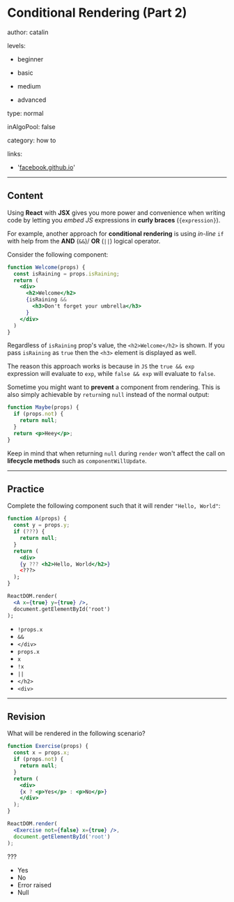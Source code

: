 # Conditional Rendering (Part 2)
author: catalin

levels:

  - beginner

  - basic

  - medium

  - advanced

type: normal

inAlgoPool: false

category: how to

links:

  - '[facebook.github.io](https://facebook.github.io/react/docs/conditional-rendering.html)'

---
## Content

Using **React** with **JSX** gives you more power and convenience when writing code by letting you *embed JS* expressions in **curly braces** (`{expression}`).

For example, another approach for **conditional rendering** is using *in-line*
`if` with help from the **AND** (`&&`)/ **OR** (`||`) logical operator.

Consider the following component:
```jsx
function Welcome(props) {
  const isRaining = props.isRaining;
  return (
    <div>
      <h2>Welcome</h2>
      {isRaining &&
        <h3>Don't forget your umbrella</h3>
      }
    </div>
  )
}
```

Regardless of `isRaining` prop's value, the `<h2>Welcome</h2>` is shown. If you pass `isRaining` as `true` then the `<h3>` element is displayed as well.

The reason this approach works is because in `JS` the `true && exp` expression will evaluate to `exp`, while `false && exp` will evaluate to `false`.

Sometime you might want to **prevent** a component from rendering. This is also simply achievable by `return`ing `null` instead of the normal output:
```jsx
function Maybe(props) {
  if (props.not) {
    return null;
  }
  return <p>Heey</p>;
}
```

Keep in mind that when returning `null` during `render` won't affect the call on **lifecycle methods** such as `componentWillUpdate`.

---
## Practice

Complete the following component such that it will render `"Hello, World"`:
```jsx
function A(props) {
  const y = props.y;
  if (???) {
    return null;
  }
  return (
    <div>
    {y ??? <h2>Hello, World</h2>}
    <???>
  );
}

ReactDOM.render(
  <A x={true} y={true} />,
  document.getElementById('root')
);
```

* `!props.x`
* `&&`
* `</div>`
* `props.x`
* `x`
* `!x`
* `||`
* `</h2>`
* `<div>`

---
## Revision

What will be rendered in the following scenario?
```jsx
function Exercise(props) {
  const x = props.x;
  if (props.not) {
    return null;
  }
  return (
  	<div>
    {x ? <p>Yes</p> : <p>No</p>}
    </div>
  );
}

ReactDOM.render(
  <Exercise not={false} x={true} />,
  document.getElementById('root')
);

```

???

* Yes
* No
* Error raised
* Null
